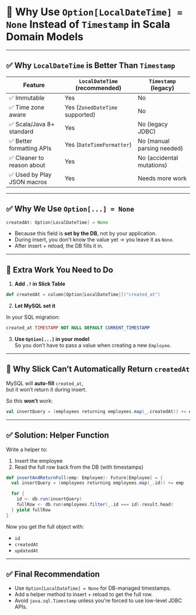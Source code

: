 # 📘 Why Use `Option[LocalDateTime] = None` Instead of `Timestamp` in Scala Domain Models

---

## ✅ Why `LocalDateTime` is Better Than `Timestamp`

| Feature                     | `LocalDateTime` (recommended) | `Timestamp` (legacy)           |
|-----------------------------|-------------------------------|---------------------------------|
| ✅ Immutable                | Yes                           | No                              |
| ✅ Time zone aware          | Yes (`ZonedDateTime` supported)| No                              |
| ✅ Scala/Java 8+ standard   | Yes                           | No (legacy JDBC)                |
| ✅ Better formatting APIs   | Yes (`DateTimeFormatter`)      | No (manual parsing needed)      |
| ✅ Cleaner to reason about  | Yes                           | No (accidental mutations)       |
| ✅ Used by Play JSON macros | Yes                           | Needs more work                 |

---

## ✅ Why We Use `Option[...] = None`

```scala
createdAt: Option[LocalDateTime] = None
```

- Because this field is **set by the DB**, not by your application.
- During insert, you don't know the value yet → you leave it as `None`.
- After insert + reload, the DB fills it in.

---

## 🔧 Extra Work You Need to Do

1. **Add `.?` in Slick Table**

```scala
def createdAt = column[Option[LocalDateTime]]("created_at")
```

2. **Let MySQL set it**

In your SQL migration:

```sql
created_at TIMESTAMP NOT NULL DEFAULT CURRENT_TIMESTAMP
```

3. **Use `Option[...]` in your model**  
So you don’t have to pass a value when creating a new `Employee`.

---

## 🤔 Why Slick Can’t Automatically Return `createdAt`

MySQL will **auto-fill** `created_at`,  
but it won’t return it during insert.

So this **won’t** work:

```scala
val insertQuery = (employees returning employees.map(_.createdAt)) += emp // ❌
```

---

## ✅ Solution: Helper Function

Write a helper to:

1. Insert the employee
2. Read the full row back from the DB (with timestamps)

```scala
def insertAndReturnFull(emp: Employee): Future[Employee] = {
  val insertQuery = (employees returning employees.map(_.id)) += emp

  for {
    id <- db.run(insertQuery)
    fullRow <- db.run(employees.filter(_.id === id).result.head)
  } yield fullRow
}
```

Now you get the full object with:
- `id`
- `createdAt`
- `updatedAt`

---

## ✅ Final Recommendation

- Use `Option[LocalDateTime] = None` for DB-managed timestamps.
- Add a helper method to insert + reload to get the full row.
- Avoid `java.sql.Timestamp` unless you're forced to use low-level JDBC APIs.

